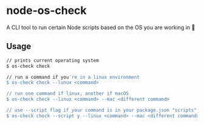 # node-os-check
A CLI tool to run certain Node scripts based on the OS you are working in :thinking:

## Usage

```bash
// prints current operating system
$ os-check check

// run a command if you're in a linux environment
$ os-check check --lunux <command>

// run one command if linux, another if macOS
$ os-check check --linux <command> --mac <different command>

// use --script flag if your command is in your package.json "scripts"
$ os-check check --script y --linux <command> --mac <different command>
```